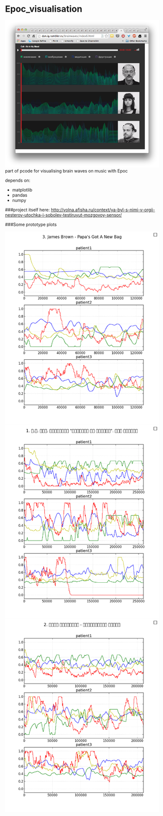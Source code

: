 Epoc_visualisation
==================

![screemshot ](/img/Screenshot.png)
part of pcode for visualising brain waves on music with Epoc

depends on:
* matplotlib
* pandas
* numpy

###project itself here:
http://volna.afisha.ru/context/ya-byl-s-nimi-v-orgii-nesterov-utochka-i-sobolev-testiruyut-mozgovoy-sensor/

###Some prototype plots

![plot 3](/img/3.png)
![plot 1](/img/1.png)
![plot 2](/img/2.png)

